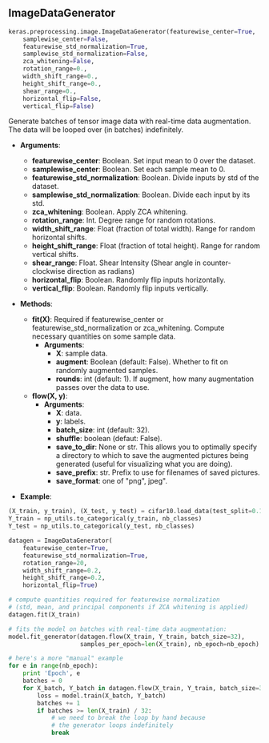 
## ImageDataGenerator

```python
keras.preprocessing.image.ImageDataGenerator(featurewise_center=True,
    samplewise_center=False,
    featurewise_std_normalization=True,
    samplewise_std_normalization=False,
    zca_whitening=False,
    rotation_range=0.,
    width_shift_range=0.,
    height_shift_range=0.,
    shear_range=0.,
    horizontal_flip=False,
    vertical_flip=False)
```

Generate batches of tensor image data with real-time data augmentation. The data will be looped over (in batches) indefinitely.

- __Arguments__:
    - __featurewise_center__: Boolean. Set input mean to 0 over the dataset.
    - __samplewise_center__: Boolean. Set each sample mean to 0.
    - __featurewise_std_normalization__: Boolean. Divide inputs by std of the dataset.
    - __samplewise_std_normalization__: Boolean. Divide each input by its std.
    - __zca_whitening__: Boolean. Apply ZCA whitening.
    - __rotation_range__: Int. Degree range for random rotations.
    - __width_shift_range__: Float (fraction of total width). Range for random horizontal shifts.
    - __height_shift_range__: Float (fraction of total height). Range for random vertical shifts.
    - __shear_range__: Float. Shear Intensity (Shear angle in counter-clockwise direction as radians)
    - __horizontal_flip__: Boolean. Randomly flip inputs horizontally.
    - __vertical_flip__: Boolean. Randomly flip inputs vertically.

- __Methods__:
    - __fit(X)__: Required if featurewise_center or featurewise_std_normalization or zca_whitening. Compute necessary quantities on some sample data.
        - __Arguments__:
            - __X__: sample data.
            - __augment__: Boolean (default: False). Whether to fit on randomly augmented samples.
            - __rounds__: int (default: 1). If augment, how many augmentation passes over the data to use.
    - __flow(X, y)__:
        - __Arguments__:
            - __X__: data.
            - __y__: labels.
            - __batch_size__: int (default: 32).
            - __shuffle__: boolean (defaut: False).
            - __save_to_dir__: None or str. This allows you to optimally specify a directory to which to save the augmented pictures being generated (useful for visualizing what you are doing).
            - __save_prefix__: str. Prefix to use for filenames of saved pictures.
            - __save_format__: one of "png", jpeg".

- __Example__:
```python
(X_train, y_train), (X_test, y_test) = cifar10.load_data(test_split=0.1)
Y_train = np_utils.to_categorical(y_train, nb_classes)
Y_test = np_utils.to_categorical(y_test, nb_classes)

datagen = ImageDataGenerator(
    featurewise_center=True,
    featurewise_std_normalization=True,
    rotation_range=20,
    width_shift_range=0.2,
    height_shift_range=0.2,
    horizontal_flip=True)

# compute quantities required for featurewise normalization
# (std, mean, and principal components if ZCA whitening is applied)
datagen.fit(X_train)

# fits the model on batches with real-time data augmentation:
model.fit_generator(datagen.flow(X_train, Y_train, batch_size=32),
                    samples_per_epoch=len(X_train), nb_epoch=nb_epoch)

# here's a more "manual" example
for e in range(nb_epoch):
    print 'Epoch', e
    batches = 0
    for X_batch, Y_batch in datagen.flow(X_train, Y_train, batch_size=32):
        loss = model.train(X_batch, Y_batch)
        batches += 1
        if batches >= len(X_train) / 32:
            # we need to break the loop by hand because
            # the generator loops indefinitely
            break
```
